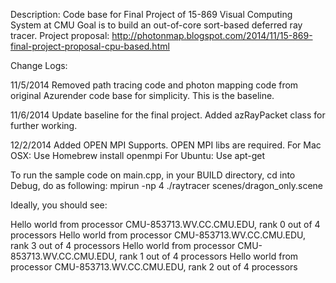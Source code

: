 Description:
Code base for Final Project of 15-869 Visual Computing System at CMU
Goal is to build an out-of-core sort-based deferred ray tracer.
Project proposal: http://photonmap.blogspot.com/2014/11/15-869-final-project-proposal-cpu-based.html


Change Logs:

11/5/2014
Removed path tracing code and photon mapping code from original Azurender code base for simplicity. This is the baseline.

11/6/2014
Update baseline for the final project. Added azRayPacket class for further working.

12/2/2014
Added OPEN MPI Supports. OPEN MPI libs are required. 
For Mac OSX: Use Homebrew install openmpi
For Ubuntu:  Use apt-get

To run the sample code on main.cpp, in your BUILD directory, cd into Debug, do as following: mpirun -np 4 ./raytracer scenes/dragon_only.scene

Ideally, you should see:

Hello world from processor CMU-853713.WV.CC.CMU.EDU, rank 0 out of 4 processors
Hello world from processor CMU-853713.WV.CC.CMU.EDU, rank 3 out of 4 processors
Hello world from processor CMU-853713.WV.CC.CMU.EDU, rank 1 out of 4 processors
Hello world from processor CMU-853713.WV.CC.CMU.EDU, rank 2 out of 4 processors


